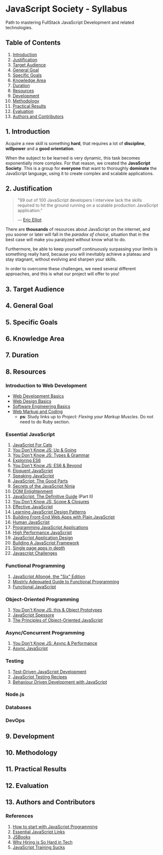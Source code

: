 # JavaScript Society - Syllabus

Path to mastering FullStack JavaScript Development and related technologies.

## Table of Contents

1. [Introduction](#1-introduction)
1. [Justification](#2-justification)
1. [Target Audience](#3-target-audience)
1. [General Goal](#4-general-goal)
1. [Specific Goals](#5-specific-goals)
1. [Knowledge Area](#6-knowledge-area)
1. [Duration](#7-duration)
1. [Resources](#8-resources)
1. [Development](#9-development)
1. [Methodology](#10-methodology)
1. [Practical Results](#11-practical-results)
1. [Evaluation](#12-evaluation)
1. [Authors and Contributors](#13-authors-and-contributors)

## 1. Introduction

Acquire a new skill is something **hard**, that requires a lot of **discipline**, **willpower** and a **good orientation**. 

When the subject to be learned is very dynamic, this task becomes exponentially more complex. For that reason, we created the **JavaScript Society**. This is a group for **everyone** that want to thoroughly **dominate** the JavaScript language, using it to create complex and scalable applications.

## 2. Justification

> "99 out of 100 JavaScript developers I interview lack the skills required to hit the ground running on a scalable production JavaScript application."
>
> — [Eric Elliot](https://twitter.com/_ericelliott)

There are **thousands** of resources about JavaScript on the internet, and you sooner or later will fall in the *paradox of choice*, situation that in the best case will make you paralyzed without know what to do.

Furthermore, be able to keep yourself continuously surpassing your limits is something really hard, because you will inevitably achieve a plateau and stay stagnant, without evolving and sharpen your skills.

In order to overcome these challenges, we need several different approaches, and this is what our project will offer to you!

## 3. Target Audience

## 4. General Goal

## 5. Specific Goals

## 6. Knowledge Area

## 7. Duration

## 8. Resources

### Introduction to Web Development

- [Web Development Basics](http://www.vikingcodeschool.com/web-development-basics)
- [Web Design Basics](http://www.vikingcodeschool.com/web-design-basics)
- [Software Engineering Basics](http://www.vikingcodeschool.com/software-engineering-basics)
- [Web Markup and Coding](http://www.vikingcodeschool.com/web-markup-and-coding)
  - **ps**: Study links up to *Project: Flexing your Markup Muscles*. Do not need to do Ruby section.

### Essential JavaScript

1. [JavaScript For Cats](http://jsforcats.com/)
1. [You Don't Know JS: Up & Going](https://github.com/getify/You-Dont-Know-JS/blob/master/up%20&%20going/README.md#you-dont-know-js-up--going)
1. [You Don't Know JS: Types & Grammar](https://github.com/getify/You-Dont-Know-JS/blob/master/types%20&%20grammar/README.md#you-dont-know-js-types--grammar)
1. [Exploring ES6](http://exploringjs.com/es6/)
1. [You Don't Know JS: ES6 & Beyond](https://github.com/getify/You-Dont-Know-JS/blob/master/es6%20&%20beyond/README.md#you-dont-know-js-es6--beyond)
1. [Eloquent JavaScript](http://eloquentjavascript.net/)
1. [Speaking JavaScript](http://speakingjs.com/es5/)
1. [JavaScript: The Good Parts]()
1. [Secrets of the JavaScript Ninja]()
1. [DOM Enlightenment](http://domenlightenment.com/)
1. [JavaScript: The Definitive Guide]() (Part II)
1. [You Don't Know JS: Scope & Closures](https://github.com/getify/You-Dont-Know-JS/blob/master/scope%20&%20closures/README.md#you-dont-know-js-scope--closures)
1. [Effective JavaScript]()
1. [Learning JavaScript Design Patterns](http://www.addyosmani.com/resources/essentialjsdesignpatterns/book/)
1. [Building Front-End Web Apps with Plain JavaScript](https://oxygen.informatik.tu-cottbus.de/webeng/JsFrontendApp/book/)
1. [Human JavaScript](http://read.humanjavascript.com/)
1. [Programming JavaScript Applications](http://chimera.labs.oreilly.com/books/1234000000262)
1. [High Performance JavaScript]()
1. [JavaScript Application Design]()
1. [Building A JavaScript Framework](https://s3.amazonaws.com/dailyjs/files/build-a-javascript-framework.pdf)
1. [Single page apps in depth](http://singlepageappbook.com/)
1. [Javascript Challenges](https://github.com/tcorral/javascript-challenges-book)

### Functional Programming

1. [JavaScript Allongé, the "Six" Edition](https://leanpub.com/javascriptallongesix/read)
1. [Mostrly Adequated Guide to Functional Programming](http://drboolean.gitbooks.io/mostly-adequate-guide/)
1. [Functional JavaScript]()

### Object-Oriented Programming

1. [You Don't Know JS: this & Object Prototypes](https://github.com/getify/You-Dont-Know-JS/blob/master/this%20&%20object%20prototypes/README.md#you-dont-know-js-this--object-prototypes)
1. [JavaScript Spessore](https://leanpub.com/javascript-spessore/read)
1. [The Principles of Object-Oriented JavaScript](http://shop.oreilly.com/product/9781593275402.do)

### Async/Concurrent Programming

1. [You Don't Know JS: Async & Performance](https://github.com/getify/You-Dont-Know-JS/blob/master/async%20&%20performance/README.md#you-dont-know-js-async--performance)
1. [Async JavaScript](https://pragprog.com/book/tbajs/async-javascript)

### Testing

1. [Test-Driven JavaScript Development]()
1. [JavaScript Testing Recipes]()
1. [Behaviour Driven Development with JavaScript]()

### Node.js

### Databases

### DevOps


## 9. Development

## 10. Methodology

## 11. Practical Results

## 12. Evaluation

## 13. Authors and Contributors

### References

1. [How to start with JavaScript Programming](http://jugoncalv.es/blog/javascript/how-to-start-with-javascript/)
1. [Essential JavaScript Links](https://github.com/ericelliott/essential-javascript-links)
1. [JSBooks](http://jsbooks.revolunet.com/)
1. [Why Hiring is So Hard in Tech](https://medium.com/javascript-scene/why-hiring-is-so-hard-in-tech-c462c3230017)
1. [JavaScript Training Sucks](https://medium.com/javascript-scene/javascript-training-sucks-284b53666245)
